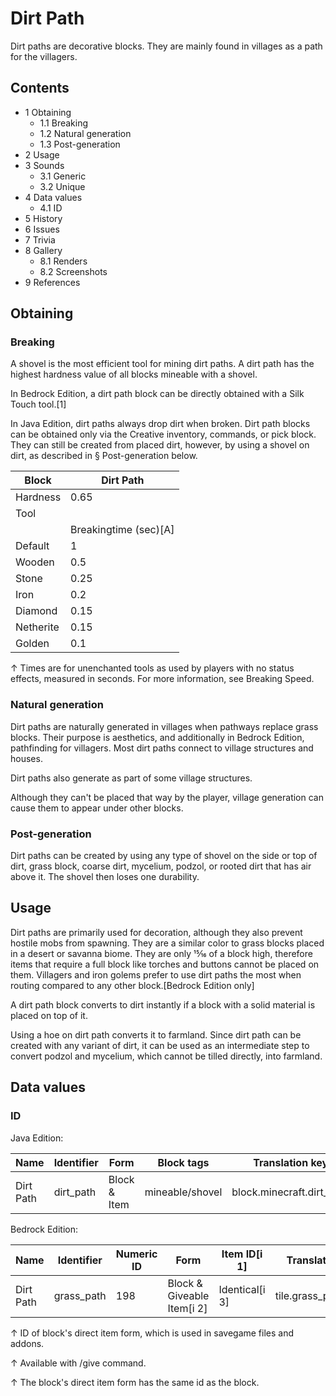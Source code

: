 # Dirt Path
Dirt paths are decorative blocks. They are mainly found in villages as a path for the villagers.

## Contents
- 1 Obtaining
	- 1.1 Breaking
	- 1.2 Natural generation
	- 1.3 Post-generation
- 2 Usage
- 3 Sounds
	- 3.1 Generic
	- 3.2 Unique
- 4 Data values
	- 4.1 ID
- 5 History
- 6 Issues
- 7 Trivia
- 8 Gallery
	- 8.1 Renders
	- 8.2 Screenshots
- 9 References

## Obtaining
### Breaking
A shovel is the most efficient tool for mining dirt paths. A dirt path has the highest hardness value of all blocks mineable with a shovel.

In Bedrock Edition, a dirt path block can be directly obtained with a Silk Touch tool.[1]

In Java Edition, dirt paths always drop dirt when broken. Dirt path blocks can be obtained only via the Creative inventory, commands, or pick block. They can still be created from placed dirt, however, by using a shovel on dirt, as described in § Post-generation below.

| Block     | Dirt Path             |
|-----------|-----------------------|
| Hardness  | 0.65                  |
| Tool      |                       |
|           | Breakingtime (sec)[A] |
| Default   | 1                     |
| Wooden    | 0.5                   |
| Stone     | 0.25                  |
| Iron      | 0.2                   |
| Diamond   | 0.15                  |
| Netherite | 0.15                  |
| Golden    | 0.1                   |


↑ Times are for unenchanted tools as used by players with no status effects, measured in seconds. For more information, see Breaking Speed.


### Natural generation
Dirt paths are naturally generated in villages when pathways replace grass blocks.
Their purpose is aesthetics, and additionally in Bedrock Edition, pathfinding for villagers. Most dirt paths connect to village structures and houses.

Dirt paths also generate as part of some village structures.

Although they can't be placed that way by the player, village generation can cause them to appear under other blocks.

### Post-generation
Dirt paths can be created by using any type of shovel on the side or top of dirt, grass block, coarse dirt, mycelium, podzol, or rooted dirt that has air above it. The shovel then loses one durability.

## Usage
Dirt paths are primarily used for decoration, although they also prevent hostile mobs from spawning. They are a similar color to grass blocks placed in a desert or savanna biome. They are only 15⁄16 of a block high, therefore items that require a full block like torches and buttons cannot be placed on them. Villagers and iron golems prefer to use dirt paths the most when routing compared to any other block.‌[Bedrock Edition  only]

A dirt path block converts to dirt instantly if a block with a solid material is placed on top of it.

Using a hoe on dirt path converts it to farmland. Since dirt path can be created with any variant of dirt, it can be used as an intermediate step to convert podzol and mycelium, which cannot be tilled directly, into farmland.

## Data values
### ID
Java Edition:

| Name      | Identifier | Form         | Block tags      | Translation key           |
|-----------|------------|--------------|-----------------|---------------------------|
| Dirt Path | dirt_path  | Block & Item | mineable/shovel | block.minecraft.dirt_path |

Bedrock Edition:

| Name      | Identifier | Numeric ID | Form                       | Item ID[i 1]   | Translation key      |
|-----------|------------|------------|----------------------------|----------------|----------------------|
| Dirt Path | grass_path | 198        | Block & Giveable Item[i 2] | Identical[i 3] | tile.grass_path.name |


↑ ID of block's direct item form, which is used in savegame files and addons.

↑ Available with /give command.

↑ The block's direct item form has the same id as the block.



